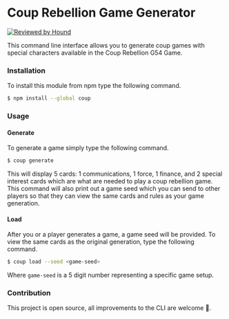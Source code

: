 # Coup Rebellion Game Generator
[![Reviewed by Hound](https://img.shields.io/badge/Reviewed_by-Hound-8E64B0.svg)](https://houndci.com)

This command line interface allows you to generate coup games with special characters available in the Coup Rebellion G54 Game.

### Installation
To install this module from npm type the following command.
```bash
$ npm install --global coup
```
### Usage
#### Generate
To generate a game simply type the following command.
```bash
$ coup generate
```
This will display 5 cards: 1 communications, 1 force, 1 finance, and 2 special interest cards which are what are needed to play a coup rebellion game.
This command will also print out a game seed which you can send to other players so that they can view the same cards and rules as your game generation.

#### Load
After you or a player generates a game, a game seed will be provided. To view the same cards as the original generation, type the following command.
```bash
$ coup load --seed <game-seed>
```
Where `game-seed` is a 5 digit number representing a specific game setup.

### Contribution
This project is open source, all improvements to the CLI are welcome 🙌.
